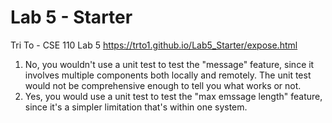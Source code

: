 # Lab 5 - Starter
Tri To - CSE 110 Lab 5
https://trto1.github.io/Lab5_Starter/expose.html

1. No, you wouldn't use a unit test to test the "message" feature, since it involves multiple components both locally and remotely. The unit test would not be comprehensive enough to tell you what works or not.
2. Yes, you would use a unit test to test the "max emssage length" feature, since it's a simpler limitation that's within one system.